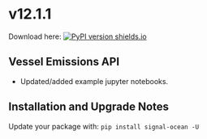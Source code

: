 # v12.1.1
Download here: [![PyPI version shields.io](https://img.shields.io/pypi/v/signal-ocean.svg)](https://pypi.python.org/pypi/signal-ocean/)

## Vessel Emissions API

- Updated/added example jupyter notebooks.

## Installation and Upgrade Notes
Update your package with: `pip install signal-ocean -U`
